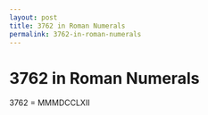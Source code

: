 ```yaml
---
layout: post
title: 3762 in Roman Numerals
permalink: 3762-in-roman-numerals
---
```


# 3762 in Roman Numerals

3762 = MMMDCCLXII
